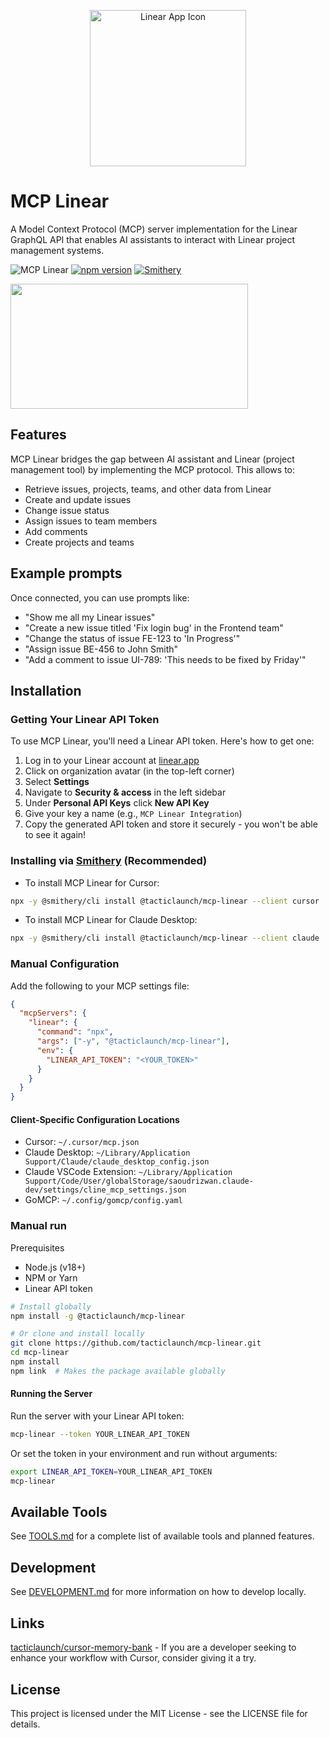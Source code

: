 <p align="center">
  <img src="https://github.com/tacticlaunch/mcp-linear/blob/main/docs/linear-app-icon.png?raw=true" alt="Linear App Icon" width="250" height="250">
</p>

# MCP Linear

A Model Context Protocol (MCP) server implementation for the Linear GraphQL API that enables AI assistants to interact with Linear project management systems.

![MCP Linear](https://img.shields.io/badge/MCP-Linear-blue)
[![npm version](https://img.shields.io/npm/v/@tacticlaunch/mcp-linear.svg)](https://www.npmjs.com/package/@tacticlaunch/mcp-linear)
[![Smithery](https://img.shields.io/badge/Smithery-Compatible-brightgreen)](https://smithery.ai/server/@tacticlaunch/mcp-linear)

<a href="https://glama.ai/mcp/servers/@tacticlaunch/mcp-linear">
  <img width="380" height="200" src="https://glama.ai/mcp/servers/@tacticlaunch/mcp-linear/badge" />
</a>

## Features

MCP Linear bridges the gap between AI assistant and Linear (project management tool) by implementing the MCP protocol. This allows to:

- Retrieve issues, projects, teams, and other data from Linear
- Create and update issues
- Change issue status
- Assign issues to team members
- Add comments
- Create projects and teams

## Example prompts

Once connected, you can use prompts like:

- "Show me all my Linear issues"
- "Create a new issue titled 'Fix login bug' in the Frontend team"
- "Change the status of issue FE-123 to 'In Progress'"
- "Assign issue BE-456 to John Smith"
- "Add a comment to issue UI-789: 'This needs to be fixed by Friday'"

## Installation

### Getting Your Linear API Token

To use MCP Linear, you'll need a Linear API token. Here's how to get one:

1. Log in to your Linear account at [linear.app](https://linear.app)
2. Click on organization avatar (in the top-left corner)
3. Select **Settings**
4. Navigate to **Security & access** in the left sidebar
5. Under **Personal API Keys** click **New API Key**
6. Give your key a name (e.g., `MCP Linear Integration`)
7. Copy the generated API token and store it securely - you won't be able to see it again!

### Installing via [Smithery](https://smithery.ai/server/@tacticlaunch/mcp-linear) (Recommended)

- To install MCP Linear for Cursor:

```bash
npx -y @smithery/cli install @tacticlaunch/mcp-linear --client cursor
```

- To install MCP Linear for Claude Desktop:

```bash
npx -y @smithery/cli install @tacticlaunch/mcp-linear --client claude
```

### Manual Configuration

Add the following to your MCP settings file:

```json
{
  "mcpServers": {
    "linear": {
      "command": "npx",
      "args": ["-y", "@tacticlaunch/mcp-linear"],
      "env": {
        "LINEAR_API_TOKEN": "<YOUR_TOKEN>"
      }
    }
  }
}
```

#### Client-Specific Configuration Locations

- Cursor: `~/.cursor/mcp.json`
- Claude Desktop: `~/Library/Application Support/Claude/claude_desktop_config.json`
- Claude VSCode Extension: `~/Library/Application Support/Code/User/globalStorage/saoudrizwan.claude-dev/settings/cline_mcp_settings.json`
- GoMCP: `~/.config/gomcp/config.yaml`

### Manual run

Prerequisites

- Node.js (v18+)
- NPM or Yarn
- Linear API token

```bash
# Install globally
npm install -g @tacticlaunch/mcp-linear

# Or clone and install locally
git clone https://github.com/tacticlaunch/mcp-linear.git
cd mcp-linear
npm install
npm link  # Makes the package available globally
```

#### Running the Server

Run the server with your Linear API token:

```bash
mcp-linear --token YOUR_LINEAR_API_TOKEN
```

Or set the token in your environment and run without arguments:

```bash
export LINEAR_API_TOKEN=YOUR_LINEAR_API_TOKEN
mcp-linear
```

## Available Tools

See [TOOLS.md](https://github.com/tacticlaunch/mcp-linear/blob/main/TOOLS.md) for a complete list of available tools and planned features.

## Development

See [DEVELOPMENT.md](https://github.com/tacticlaunch/mcp-linear/blob/main/DEVELOPMENT.md) for more information on how to develop locally.

## Links

[tacticlaunch/cursor-memory-bank](https://github.com/tacticlaunch/cursor-memory-bank) - If you are a developer seeking to enhance your workflow with Cursor, consider giving it a try.


## License

This project is licensed under the MIT License - see the LICENSE file for details.
